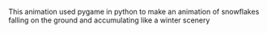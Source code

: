 This animation used pygame in python to make an animation of snowflakes falling on the ground and accumulating like a winter scenery
